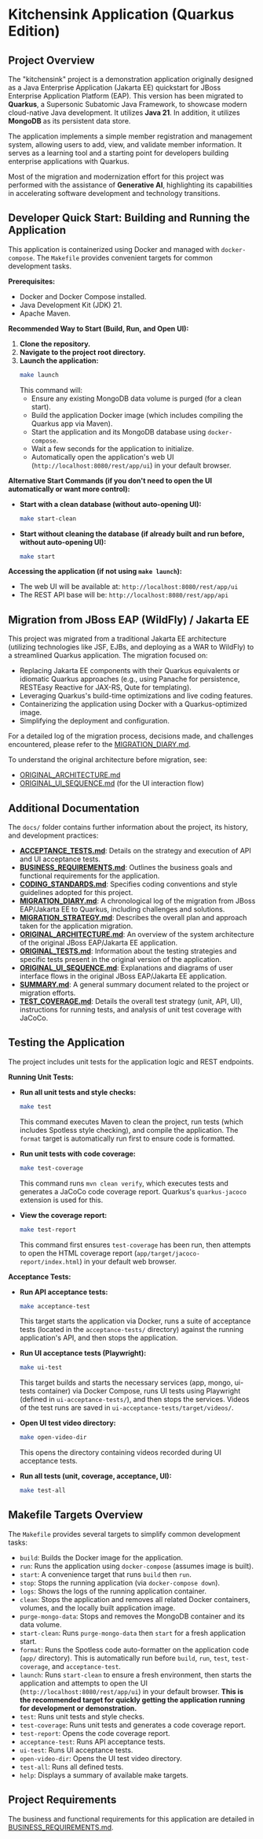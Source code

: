 # Kitchensink Application (Quarkus Edition)

## Project Overview

The "kitchensink" project is a demonstration application originally designed as a Java Enterprise Application (Jakarta EE) quickstart for JBoss Enterprise Application Platform (EAP). This version has been migrated to **Quarkus**, a Supersonic Subatomic Java Framework, to showcase modern cloud-native Java development. It utilizes **Java 21**. In addition, it utilizes **MongoDB** as its persistent data store.

The application implements a simple member registration and management system, allowing users to add, view, and validate member information. It serves as a learning tool and a starting point for developers building enterprise applications with Quarkus.

Most of the migration and modernization effort for this project was performed with the assistance of **Generative AI**, highlighting its capabilities in accelerating software development and technology transitions.

## Developer Quick Start: Building and Running the Application

This application is containerized using Docker and managed with `docker-compose`. The `Makefile` provides convenient targets for common development tasks.

**Prerequisites:**
*   Docker and Docker Compose installed.
*   Java Development Kit (JDK) 21.
*   Apache Maven.

**Recommended Way to Start (Build, Run, and Open UI):**

1.  **Clone the repository.**
2.  **Navigate to the project root directory.**
3.  **Launch the application:**
    ```bash
    make launch
    ```
    This command will:
    *   Ensure any existing MongoDB data volume is purged (for a clean start).
    *   Build the application Docker image (which includes compiling the Quarkus app via Maven).
    *   Start the application and its MongoDB database using `docker-compose`.
    *   Wait a few seconds for the application to initialize.
    *   Automatically open the application's web UI (`http://localhost:8080/rest/app/ui`) in your default browser.

**Alternative Start Commands (if you don't need to open the UI automatically or want more control):**

*   **Start with a clean database (without auto-opening UI):**
    ```bash
    make start-clean
    ```
*   **Start without cleaning the database (if already built and run before, without auto-opening UI):**
    ```bash
    make start
    ```

**Accessing the application (if not using `make launch`):**
*   The web UI will be available at: `http://localhost:8080/rest/app/ui`
*   The REST API base will be: `http://localhost:8080/rest/app/api`

## Migration from JBoss EAP (WildFly) / Jakarta EE

This project was migrated from a traditional Jakarta EE architecture (utilizing technologies like JSF, EJBs, and deploying as a WAR to WildFly) to a streamlined Quarkus application. The migration focused on:

*   Replacing Jakarta EE components with their Quarkus equivalents or idiomatic Quarkus approaches (e.g., using Panache for persistence, RESTEasy Reactive for JAX-RS, Qute for templating).
*   Leveraging Quarkus's build-time optimizations and live coding features.
*   Containerizing the application using Docker with a Quarkus-optimized image.
*   Simplifying the deployment and configuration.

For a detailed log of the migration process, decisions made, and challenges encountered, please refer to the [MIGRATION_DIARY.md](docs/MIGRATION_DIARY.md).

To understand the original architecture before migration, see:
*   [ORIGINAL_ARCHITECTURE.md](docs/ORIGINAL_ARCHITECTURE.md)
*   [ORIGINAL_UI_SEQUENCE.md](docs/ORIGINAL_UI_SEQUENCE.md) (for the UI interaction flow)

## Additional Documentation

The `docs/` folder contains further information about the project, its history, and development practices:

*   [**ACCEPTANCE_TESTS.md**](docs/ACCEPTANCE_TESTS.md): Details on the strategy and execution of API and UI acceptance tests.
*   [**BUSINESS_REQUIREMENTS.md**](docs/BUSINESS_REQUIREMENTS.md): Outlines the business goals and functional requirements for the application.
*   [**CODING_STANDARDS.md**](docs/CODING_STANDARDS.md): Specifies coding conventions and style guidelines adopted for this project.
*   [**MIGRATION_DIARY.md**](docs/MIGRATION_DIARY.md): A chronological log of the migration from JBoss EAP/Jakarta EE to Quarkus, including challenges and solutions.
*   [**MIGRATION_STRATEGY.md**](docs/MIGRATION_STRATEGY.md): Describes the overall plan and approach taken for the application migration.
*   [**ORIGINAL_ARCHITECTURE.md**](docs/ORIGINAL_ARCHITECTURE.md): An overview of the system architecture of the original JBoss EAP/Jakarta EE application.
*   [**ORIGINAL_TESTS.md**](docs/ORIGINAL_TESTS.md): Information about the testing strategies and specific tests present in the original version of the application.
*   [**ORIGINAL_UI_SEQUENCE.md**](docs/ORIGINAL_UI_SEQUENCE.md): Explanations and diagrams of user interface flows in the original JBoss EAP/Jakarta EE application.
*   [**SUMMARY.md**](docs/SUMMARY.md): A general summary document related to the project or migration efforts.
*   [**TEST_COVERAGE.md**](docs/TEST_COVERAGE.md): Details the overall test strategy (unit, API, UI), instructions for running tests, and analysis of unit test coverage with JaCoCo.

## Testing the Application

The project includes unit tests for the application logic and REST endpoints.

**Running Unit Tests:**

*   **Run all unit tests and style checks:**
    ```bash
    make test
    ```
    This command executes Maven to clean the project, run tests (which includes Spotless style checking), and compile the application. The `format` target is automatically run first to ensure code is formatted.

*   **Run unit tests with code coverage:**
    ```bash
    make test-coverage
    ```
    This command runs `mvn clean verify`, which executes tests and generates a JaCoCo code coverage report. Quarkus's `quarkus-jacoco` extension is used for this.

*   **View the coverage report:**
    ```bash
    make test-report
    ```
    This command first ensures `test-coverage` has been run, then attempts to open the HTML coverage report (`app/target/jacoco-report/index.html`) in your default web browser.

**Acceptance Tests:**

*   **Run API acceptance tests:**
    ```bash
    make acceptance-test
    ```
    This target starts the application via Docker, runs a suite of acceptance tests (located in the `acceptance-tests/` directory) against the running application's API, and then stops the application.

*   **Run UI acceptance tests (Playwright):**
    ```bash
    make ui-test
    ```
    This target builds and starts the necessary services (app, mongo, ui-tests container) via Docker Compose, runs UI tests using Playwright (defined in `ui-acceptance-tests/`), and then stops the services. Videos of the test runs are saved in `ui-acceptance-tests/target/videos/`.

*   **Open UI test video directory:**
    ```bash
    make open-video-dir
    ```
    This opens the directory containing videos recorded during UI acceptance tests.

*   **Run all tests (unit, coverage, acceptance, UI):**
    ```bash
    make test-all
    ```

## Makefile Targets Overview

The `Makefile` provides several targets to simplify common development tasks:

*   `build`: Builds the Docker image for the application.
*   `run`: Runs the application using `docker-compose` (assumes image is built).
*   `start`: A convenience target that runs `build` then `run`.
*   `stop`: Stops the running application (via `docker-compose down`).
*   `logs`: Shows the logs of the running application container.
*   `clean`: Stops the application and removes all related Docker containers, volumes, and the locally built application image.
*   `purge-mongo-data`: Stops and removes the MongoDB container and its data volume.
*   `start-clean`: Runs `purge-mongo-data` then `start` for a fresh application start.
*   `format`: Runs the Spotless code auto-formatter on the application code (`app/` directory). This is automatically run before `build`, `run`, `test`, `test-coverage`, and `acceptance-test`.
*   `launch`: Runs `start-clean` to ensure a fresh environment, then starts the application and attempts to open the UI (`http://localhost:8080/rest/app/ui`) in your default browser. **This is the recommended target for quickly getting the application running for development or demonstration.**
*   `test`: Runs unit tests and style checks.
*   `test-coverage`: Runs unit tests and generates a code coverage report.
*   `test-report`: Opens the code coverage report.
*   `acceptance-test`: Runs API acceptance tests.
*   `ui-test`: Runs UI acceptance tests.
*   `open-video-dir`: Opens the UI test video directory.
*   `test-all`: Runs all defined tests.
*   `help`: Displays a summary of available make targets.

## Project Requirements

The business and functional requirements for this application are detailed in [BUSINESS_REQUIREMENTS.md](docs/BUSINESS_REQUIREMENTS.md). 